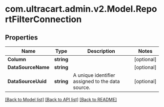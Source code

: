 # com.ultracart.admin.v2.Model.ReportFilterConnection
## Properties

Name | Type | Description | Notes
------------ | ------------- | ------------- | -------------
**Column** | **string** |  | [optional] 
**DataSourceName** | **string** |  | [optional] 
**DataSourceUuid** | **string** | A unique identifier assigned to the data source. | [optional] 


[[Back to Model list]](../README.md#documentation-for-models) [[Back to API list]](../README.md#documentation-for-api-endpoints) [[Back to README]](../README.md)


